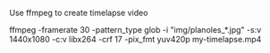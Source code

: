Use ffmpeg to create timelapse video

ffmpeg -framerate 30 -pattern_type glob -i "img/planoles_*.jpg" -s:v 1440x1080 -c:v libx264 -crf 17 -pix_fmt yuv420p my-timelapse.mp4
